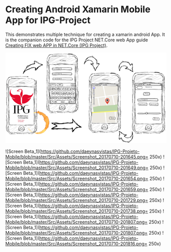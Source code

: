 Creating Android Xamarin Mobile App for IPG-Project
===================================================

This demonstrates multiple technique for creating a xamarin android App.
It is the companion code for the IPG Project NET.Core web App
guide [Creating FIX web APP in NET.Core (IPG Project)](https://github.com/daeynasvistas/IPG-projeto).

![Mokup Beta_1](https://github.com/daeynasvistas/IPG-Projeto-Mobile/blob/master/Src/Assets/Mockup_beta1.png)

![Screen Beta_1](https://github.com/daeynasvistas/IPG-Projeto-Mobile/blob/master/Src/Assets/Screenshot_20170710-201645.png= 250x)
![Screen Beta_1](https://github.com/daeynasvistas/IPG-Projeto-Mobile/blob/master/Src/Assets/Screenshot_20170710-201649.png= 250x)
![Screen Beta_1](https://github.com/daeynasvistas/IPG-Projeto-Mobile/blob/master/Src/Assets/Screenshot_20170710-201654.png= 250x)
![Screen Beta_1](https://github.com/daeynasvistas/IPG-Projeto-Mobile/blob/master/Src/Assets/Screenshot_20170710-201659.png= 250x)
![Screen Beta_1](https://github.com/daeynasvistas/IPG-Projeto-Mobile/blob/master/Src/Assets/Screenshot_20170710-201729.png= 250x)
![Screen Beta_1](https://github.com/daeynasvistas/IPG-Projeto-Mobile/blob/master/Src/Assets/Screenshot_20170710-201738.png= 250x)
![Screen Beta_1](https://github.com/daeynasvistas/IPG-Projeto-Mobile/blob/master/Src/Assets/Screenshot_20170710-201807.png= 250x)
![Screen Beta_1](https://github.com/daeynasvistas/IPG-Projeto-Mobile/blob/master/Src/Assets/Screenshot_20170710-201807.png= 250x)
![Screen Beta_1](https://github.com/daeynasvistas/IPG-Projeto-Mobile/blob/master/Src/Assets/Screenshot_20170710-201816.png= 250x)
